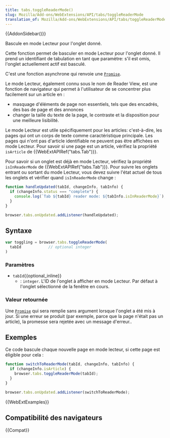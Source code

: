 ```yaml
---
title: tabs.toggleReaderMode()
slug: Mozilla/Add-ons/WebExtensions/API/tabs/toggleReaderMode
translation_of: Mozilla/Add-ons/WebExtensions/API/tabs/toggleReaderMode
---
```


{{AddonSidebar()}}

Bascule en mode Lecteur pour l'onglet donné.

Cette fonction permet de basculer en mode Lecteur pour l'onglet donné. Il prend un identifiant de tabulation en tant que paramètre: s'il est omis, l'onglet actuellement actif est basculé.

C'est une fonction asynchrone qui renvoie une [`Promise`](/fr/docs/Web/JavaScript/Reference/Objets_globaux/Promise).

Le mode Lecteur, également connu sous le nom de Reader View, est une fonction de navigateur qui permet à l'utilisateur de se concentrer plus facilement sur un article en :

- masquage d'éléments de page non essentiels, tels que des encadrés, des bas de page et des annonces
- changer la taille du texte de la page, le contraste et la disposition pour une meilleure lisibilité.

Le mode Lecteur est utile spécifiquement pour les articles: c'est-à-dire, les pages qui ont un corps de texte comme caractéristique principale. Les pages qui n'ont pas d'article identifiable ne peuvent pas être affichées en mode Lecteur. Pour savoir si une page est un article, vérifiez la propriété `isArticle` de {{WebExtAPIRef("tabs.Tab")}}.

Pour savoir si un onglet est déjà en mode Lecteur, vérifiez la propriété `isInReaderMode` de {{WebExtAPIRef("tabs.Tab")}}. Pour suivre les onglets entrant ou sortant du mode Lecteur, vous devez suivre l'état actuel de tous les onglets et vérifier quand `isInReaderMode` change :

```js
function handleUpdated(tabId, changeInfo, tabInfo) {
  if (changeInfo.status === "complete") {
    console.log(`Tab ${tabId} reader mode: ${tabInfo.isInReaderMode}`);
  }
}

browser.tabs.onUpdated.addListener(handleUpdated);
```

## Syntaxe

```js
var toggling = browser.tabs.toggleReaderMode(
  tabId            // optional integer
)
```

### Paramètres

- `tabId`{{optional_inline}}
  - : `integer`. L'ID de l'onglet à afficher en mode Lecteur. Par défaut à l'onglet sélectionné de la fenêtre en cours.

### Valeur retournée

Une [`Promise`](/fr/docs/Web/JavaScript/Reference/Objets_globaux/Promise) qui sera remplie sans argument lorsque l'onglet a été mis à jour. Si une erreur se produit (par exemple, parce que la page n'était pas un article), la promesse sera rejetée avec un message d'erreur..

## Exemples

Ce code bascule chaque nouvelle page en mode lecteur, si cette page est éligible pour cela :

```js
function switchToReaderMode(tabId, changeInfo, tabInfo) {
  if (changeInfo.isArticle) {
    browser.tabs.toggleReaderMode(tabId);
  }
}

browser.tabs.onUpdated.addListener(switchToReaderMode);
```

{{WebExtExamples}}

## Compatibilité des navigateurs

{{Compat}}
